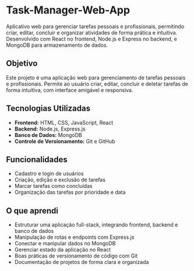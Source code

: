 # Task-Manager-Web-App
Aplicativo web para gerenciar tarefas pessoais e profissionais, permitindo criar, editar, concluir e organizar atividades de forma prática e intuitiva. Desenvolvido com React no frontend, Node.js e Express no backend, e MongoDB para armazenamento de dados.
## Objetivo
Este projeto é uma aplicação web para gerenciamento de tarefas pessoais e profissionais. Permite ao usuário criar, editar, concluir e deletar tarefas de forma intuitiva, com interface amigável e responsiva.

## Tecnologias Utilizadas
- **Frontend:** HTML, CSS, JavaScript, React
- **Backend:** Node.js, Express.js
- **Banco de Dados:** MongoDB
- **Controle de Versionamento:** Git e GitHub

## Funcionalidades
- Cadastro e login de usuários
- Criação, edição e exclusão de tarefas
- Marcar tarefas como concluídas
- Organização das tarefas por prioridade e data

## O que aprendi
- Estruturar uma aplicação full-stack, integrando frontend, backend e banco de dados
- Manipulação de rotas e endpoints com Express.js
- Conectar e manipular dados no MongoDB
- Gerenciar estado da aplicação no React
- Boas práticas de versionamento de código com Git
- Documentação de projetos de forma clara e organizada
